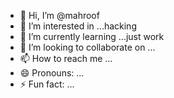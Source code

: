- 👋 Hi, I’m @mahroof
- 👀 I’m interested in ...hacking
- 🌱 I’m currently learning ...just work
- 💞️ I’m looking to collaborate on ...
- 📫 How to reach me ...
- 😄 Pronouns: ...
- ⚡ Fun fact: ...

<!---
Amithabachan/Amithabachan is a ✨ special ✨ repository because its `README.md` (this file) appears on your GitHub profile.
You can click the Preview link to take a look at your changes.
--->
